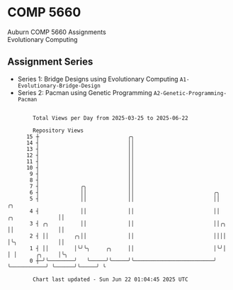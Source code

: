 # COMP 5660
Auburn COMP 5660 Assignments  
Evolutionary Computing

## Assignment Series
- Series 1: Bridge Designs using Evolutionary Computing `A1-Evolutionary-Bridge-Design`
- Series 2: Pacman using Genetic Programming `A2-Genetic-Programming-Pacman`

```

        Total Views per Day from 2025-03-25 to 2025-06-22

        Repository Views
      15 ┼                            ╭╮
      14 ┤                            ││
      13 ┤                            ││
      12 ┤                            ││
      11 ┤                            ││
      10 ┤                            ││
       9 ┤                            ││
       8 ┤                            ││
       7 ┤             ╭╮             ││
       6 ┤             ││             ││                         ╭╮
       5 ┤             ││             ││                         ││                             ╭╮
       4 ┤             ││             ││                         ││             ╭╮              ││
       3 ┤ ╭╮          ││             ││                         ││╭╮           ││              ││
       2 ┤ ││        ╭╮││             ││                         ││││           │╰╮             ││
       1 ┤ ││        │╰╯╰╮     ╭╮     ││                         │╰╯│           │ │      ╭╮     │╰╮
       0 ┼─╯╰────────╯   ╰─────╯╰─────╯╰─────────────────────────╯  ╰───────────╯ ╰──────╯╰─────╯ ╰

        Chart last updated - Sun Jun 22 01:04:45 2025 UTC
        
```
